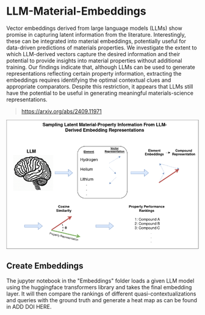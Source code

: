 # LLM-Material-Embeddings

Vector embeddings derived from large language models (LLMs) show promise in capturing latent information from the literature. Interestingly, these can be integrated into material embeddings, potentially useful for data-driven predictions of materials properties. We investigate the extent to which LLM-derived vectors capture the desired information and their potential to provide insights into material properties without additional training. Our findings indicate that, although LLMs can be used to generate representations reflecting certain property information, extracting the embeddings requires identifying the optimal contextual clues and appropriate comparators. Despite this restriction, it appears that LLMs still have the potential to be useful in generating meaningful materials-science representations.

> https://arxiv.org/abs/2409.11971


<img src="Image/LLMbed.png" width="700">

## Create Embeddings

The jupyter notebook in the "Embeddings" folder loads a given LLM model using the huggingface transformers library and takes the final embedding layer. It will then compare the rankings of different quasi-contextualizations and queries with the ground truth and generate a heat map as can be found in ADD DOI HERE.
